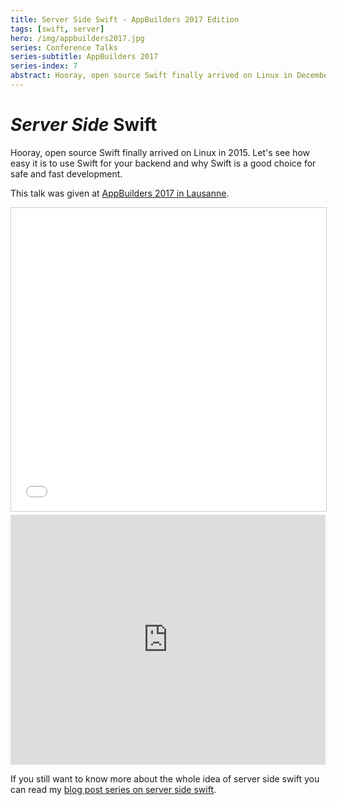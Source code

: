 ```yaml
---
title: Server Side Swift - AppBuilders 2017 Edition
tags: [swift, server]
hero: /img/appbuilders2017.jpg
series: Conference Talks
series-subtitle: AppBuilders 2017
series-index: 7
abstract: Hooray, open source Swift finally arrived on Linux in December. Let's see how easy it is to use Swift for your backend and why Swift is a good choice for safe and fast development.
---
```


# _Server Side_ Swift

Hooray, open source Swift finally arrived on Linux in 2015. Let's see how easy it is to use Swift for your backend and why Swift is a good choice for safe and fast development.

This talk was given at [AppBuilders 2017 in Lausanne](http://appbuilders.ch).

<iframe src="//www.slideshare.net/slideshow/embed_code/key/4XV4LcTAek0n6N" width="100%" height="485" frameborder="0" marginwidth="0" marginheight="0" scrolling="no" style="border:1px solid #CCC; border-width:1px; margin-bottom:5px; max-width: 100%;" allowfullscreen> </iframe>

<iframe width="100%" height="400px" src="https://www.youtube.com/embed/7ClTsnCkWCM?ecver=1" frameborder="0" allowfullscreen></iframe>

If you still want to know more about the whole idea of server side swift you
can read my [blog post series on server side swift](/series/web-development-in-swift/).
